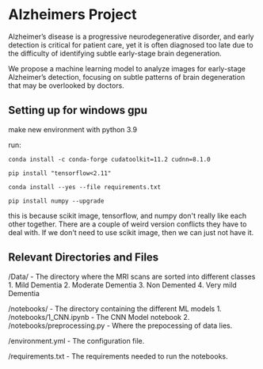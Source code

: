 # Alzheimers Project

Alzheimer’s disease is a progressive neurodegenerative disorder, and early detection is critical for patient care, yet it is often diagnosed too late due to the difficulty of identifying subtle early-stage brain degeneration.

We propose a machine learning model to analyze images for early-stage Alzheimer’s detection, focusing on subtle patterns of brain degeneration that may be overlooked by doctors.

## Setting up for windows gpu

make new environment with python 3.9

run:

`conda install -c conda-forge cudatoolkit=11.2 cudnn=8.1.0`

`pip install "tensorflow<2.11" `

`conda install --yes --file requirements.txt`

`pip install numpy --upgrade`

this is because scikit image, tensorflow, and numpy don't really like each other together.
There are a couple of weird version conflicts they have to deal with. If we don't need to use
scikit image, then we can just not have it. 

## Relevant Directories and Files

/Data/ - The directory where the MRI scans are sorted into different classes
    1. Mild Dementia
    2. Moderate Dementia
    3. Non Demented
    4. Very mild Dementia

/notebooks/ - The directory containing the different ML models
    1. /notebooks/1_CNN.ipynb - The CNN Model notebook
    2. /notebooks/preprocessing.py - Where the prepocessing of data lies. 

/environment.yml - The configuration file.

/requirements.txt - The requirements needed to run the notebooks.